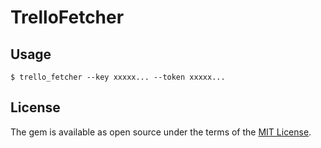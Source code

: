 # TrelloFetcher

## Usage

```
$ trello_fetcher --key xxxxx... --token xxxxx...
```

## License

The gem is available as open source under the terms of the [MIT License](http://opensource.org/licenses/MIT).
